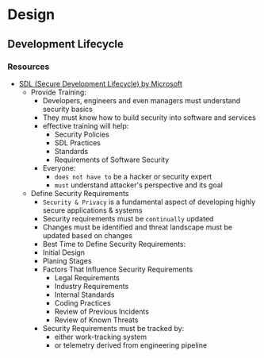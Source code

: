 # Design

## Development Lifecycle

### Resources
- [SDL (Secure Development Lifecycle) by Microsoft](https://www.microsoft.com/en-us/securityengineering/sdl/practices)
  - Provide Training:
    - Developers, engineers and even managers must understand security basics
    - They must know how to build security into software and services
    - effective training will help:
      - Security Policies
      - SDL Practices
      - Standards
      - Requirements of Software Security
    - Everyone:
      - `does not have to` be a hacker or security expert
      - `must` understand attacker's perspective and its goal
  - Define Security Requirements
    - `Security & Privacy` is a fundamental aspect of developing highly secure applications & systems
    - Security requirements must be `continually` updated
    - Changes must be identified and threat landscape must be updated based on changes
    -  Best Time to Define Security Requirements:
      - Initial Design
      - Planing Stages
    - Factors That Influence Security Requirements
      - Legal Requirements
      - Industry Requirements
      - Internal Standards
      - Coding Practices
      - Review of Previous Incidents
      - Review of Known Threats
    - Security Requirements must be tracked by:
      - either work-tracking system
      - or telemetry derived from engineering pipeline
